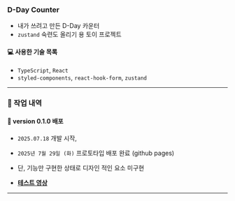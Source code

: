 ### D-Day Counter

- 내가 쓰려고 만든 D-Day 카운터
- `zustand` 숙련도 올리기 용 토이 프로젝트

#### 💻 사용한 기술 목록
- `TypeScript`, `React`
- `styled-components`, `react-hook-form`, `zustand`

---

### 📑 작업 내역

#### 🔧 version 0.1.0 배포
- `2025.07.18` 개발 시작,
- `2025년 7월 29일 (화)` 프로토타입 배포 완료 (github pages) 
- 단, 기능만 구현한 상태로 디자인 적인 요소 미구현

- **[테스트 영상](https://youtu.be/SAcySLegbBo?si=6RlJKnSc7bzK9Vjp)**

---